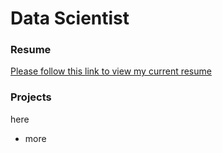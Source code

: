 # Data Scientist

### Resume
[Please follow this link to view my current resume](https://docs.google.com/document/d/e/2PACX-1vSp4JCRpjrdOfSvYJQg6m2GUOo5k_Luko8K-azVn8YejfhlAVltXZzFWGacl1JxnjJDXDvZEBXp-jwC/pub)

### Projects
here
 - more
